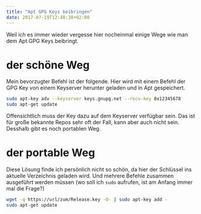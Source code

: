 ```yaml
---
title: "Apt GPG Keys beibringen"
date: 2017-07-19T12:40:38+02:00
---
```


Weil ich es immer wieder vergesse hier nocheinmal einige Wege wie man dem Apt GPG Keys beibringt.

# der schöne Weg

Mein bevorzugter Befehl ist der folgende. Hier wird mit einem Befehl der GPG Key von einem Keyserver herunter geladen und in Apt gespeichert.

```bash
sudo apt-key adv --keyserver keys.gnupg.net --recv-key 0x12345678
sudo apt-get update
```

Offensichtlich muss der Key dazu auf dem Keyserver verfügbar sein. Das ist für große bekannte Repos sehr oft der Fall, kann aber auch nicht sein. Desshalb gibt es noch portablen Weg.

# der portable Weg

Diese Lösung finde ich persönlich nicht so schön, da hier der Schlüssel ins aktuelle Verzeichnis geladen wird. Und mehrere Befehle zusammen ausgeführt werden müssen (wo soll ich `sudo` aufrufen, ist am Anfang immer mal die Frage?)


```bash
wget -q https://url/zum/Release.key -O- | sudo apt-key add -
sudo apt-get update
```



